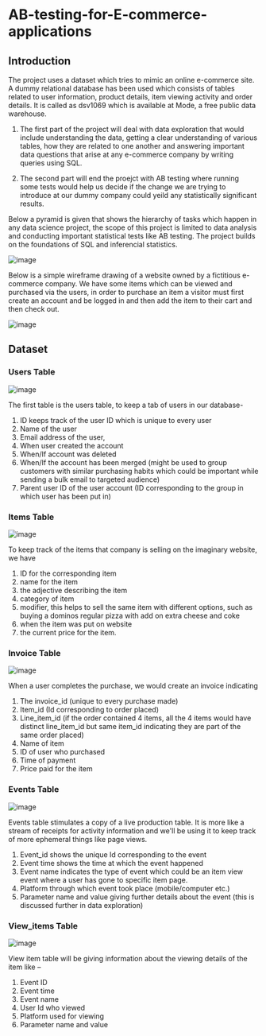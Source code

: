 # AB-testing-for-E-commerce-applications

## Introduction

The project uses a dataset which tries to mimic an online e-commerce site. A dummy relational database has been used which consists of tables related to user information, product details, item viewing activity and order details. It is called as dsv1069 which is available at Mode, a free public data warehouse.

1. The first part of the project will deal with data exploration that would include understanding the data, getting a clear understanding of various tables, how they are related to one another and answering important data questions that arise at any e-commerce company by writing queries using SQL.

2. The second part will end the proejct with AB testing where running some tests would help us decide if the change we are trying to introduce at our dummy company could yeild any statistically significant results.

Below a pyramid is given that shows the hierarchy of tasks which happen in any data science project, the scope of this project is limited to data analysis and conducting
important statistical tests like AB testing. The project builds on the foundations of SQL and inferencial statistics.

![image](https://user-images.githubusercontent.com/71550473/126904474-d16dc7f4-442b-4525-8636-26714324074b.png)


Below is a simple wireframe drawing of a website owned by a fictitious e-commerce company. We have some items which can be viewed and purchased via the users, in order to purchase an item a visitor must first create an account and be logged in and then add the item to their cart and then check out.

![image](https://user-images.githubusercontent.com/71550473/126879795-0057cefa-7183-44f3-b1ac-6c12a2009cc7.png)

## Dataset

### Users Table
![image](https://user-images.githubusercontent.com/71550473/126879849-77dfc4a5-cf0d-4a98-bcfa-f9be7dbf282b.png)

The first table is the users table, to keep a tab of users in our database-

1.	ID keeps track of the user ID which is unique to every user
2.	Name of the user
3.	Email address of the user,
4.	When user created the account
5.	When/If account was deleted
6.	When/If  the account has been merged (might be used to group customers with similar purchasing habits which could be important while sending a bulk email to targeted audience)
7.	Parent user ID of the user account (ID corresponding to the group in which user has been put in)

### Items Table
![image](https://user-images.githubusercontent.com/71550473/126879947-50b5e07d-933b-479e-ba96-e0ab7598110f.png)

To keep track of the items that company is selling on the imaginary website, we have
 
1.	ID for the corresponding item 
2.	name for the item
3.	the adjective describing the item
4.	category of item
5.	modifier, this helps to sell the same item with different options, such as buying a dominos regular pizza with add on extra cheese and coke
6.	when the item was put on website
7.	the current price for the item. 

### Invoice Table
![image](https://user-images.githubusercontent.com/71550473/126880101-bf6efb7f-1ff8-43be-825f-8006b5951919.png)

When a user completes the purchase, we would create an invoice indicating

1.	The invoice_id (unique to every purchase made)
2.	Item_id (Id corresponding to order placed)
3.	Line_item_id (if the order contained 4 items, all the 4 items would have distinct line_item_id but same item_id indicating they are part of the same order placed)
4.	Name of item
5.	ID of user who purchased
6.	Time of payment
7.	Price paid for the item

### Events Table
![image](https://user-images.githubusercontent.com/71550473/126880151-a1859bab-eefa-40f5-99d6-5fc7d766b08f.png)

Events table stimulates a copy of a live production table. It is more like a stream of receipts for activity information and we'll be using it to keep track of more ephemeral things like page views. 

1.	Event_id shows the unique Id corresponding to the event 
2.	Event time shows the time at which the event happened
3.	Event name indicates the type of event which could be an item view event where a user has gone to specific item page. 
4.	Platform through which event took place (mobile/computer etc.)
5.	Parameter name and value giving further details about the event (this is discussed further in data exploration)

### View_items Table
![image](https://user-images.githubusercontent.com/71550473/126880188-9892ab6e-0c4c-4db1-a59b-bc00dc1bf772.png)

View item table will be giving information about the viewing details of the item like –

1.	Event ID 
2.	Event time
3.	Event name
4.	User Id who viewed
5.	Platform used for viewing
6.	Parameter name and value

